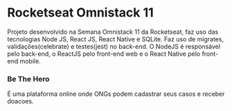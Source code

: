 # Rocketseat Omnistack 11

Projeto desenvolvido na Semana Omnistack 11 da Rocketseat, faz uso das tecnologias Node JS, React JS, React Native e SQLite.
Faz uso de migrates, validações(celebrate) e testes(jest) no back-end.
O NodeJS é responsável pelo back-end, o ReactJS pelo front-end web e o React Native pelo front-end mobile.

### Be The Hero
É uma plataforma online onde ONGs podem cadastrar seus casos e receber doacoes.
